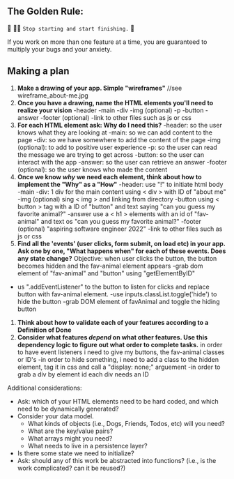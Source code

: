 ## The Golden Rule:

🦸 🦸‍♂️ `Stop starting and start finishing.` 🏁

If you work on more than one feature at a time, you are guaranteed to multiply your bugs and your anxiety.

## Making a plan

1. **Make a drawing of your app. Simple "wireframes"**
//see wireframe_about-me.jpg
1. **Once you have a drawing, name the HTML elements you'll need to realize your vision**
-header 
-main 
    -div 
    -img (optional)
    -p
    -button
    -answer
-footer (optional)
-link to other files such as js or css
1. **For each HTML element ask: Why do I need this?**
-header: so the user knows what they are looking at
-main: so we can add content to the page 
    -div: so we have somewhere to add the content of the page 
    -img (optional): to add to positive user experience
    -p: so the user can read the message we are trying to get across
    -button: so the user can interact with the app 
    -answer: so the user can retrieve an answer 
-footer (optional): so the user knows who made the content
1. **Once we know _why_ we need each element, think about how to implement the "Why" as a "How"**
-header: use "!" to initiate html body 
-main 
    -div: 1 div for the main content using < div > with ID of "about me"
    -img (optional) sing < img > and linking from directory 
    -button using < button > tag with a ID of "button" and text saying "can you guess my favorite animal?"
    -answer use a < h1 > elements with an id of "fav-animal" and text os "can you guess my favorite animal?"
-footer (optional) "aspiring software engineer 2022" 
-link to other files such as js or css 
1. **Find all the 'events' (user clicks, form submit, on load etc) in your app. Ask one by one, "What happens when" for each of these events. Does any state change?**
Objective: when user clicks the button, the button becomes hidden and the fav-animal element appears
-grab dom element of "fav-animal" and "button" using "getElementByID"
- us ".addEventListener" to the button to listen for clicks and replace button with fav-animal element. 
    -use inputs.classList.toggle('hide') to hide the button
    -grab DOM element of favAnimal and toggle the hiding button
1. **Think about how to validate each of your features according to a Definition of Done**
1. **Consider what features _depend_ on what other features. Use this dependency logic to figure out what order to complete tasks.**
in order to have event listeners i need to give my buttons, the fav-animal classes or ID's 
-in order to hide something, i need to add a class to the hidden element, tag it in css and call a "display: none;" arguement
-in order to grab a div by element id each div needs an ID 

Additional considerations:

-   Ask: which of your HTML elements need to be hard coded, and which need to be dynamically generated?
-   Consider your data model.
    -   What kinds of objects (i.e., Dogs, Friends, Todos, etc) will you need?
    -   What are the key/value pairs?
    -   What arrays might you need?
    -   What needs to live in a persistence layer?
-   Is there some state we need to initialize?
-   Ask: should any of this work be abstracted into functions? (i.e., is the work complicated? can it be reused?)
